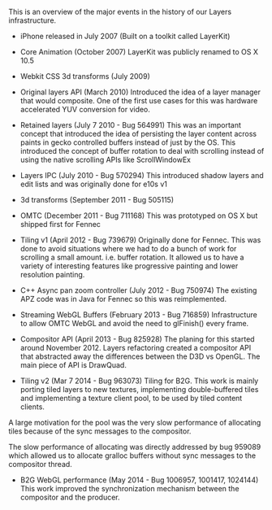 This is an overview of the major events in the history of our Layers infrastructure.

- iPhone released in July 2007 (Built on a toolkit called LayerKit)

- Core Animation (October 2007) LayerKit was publicly renamed to OS X 10.5

- Webkit CSS 3d transforms (July 2009)

- Original layers API (March 2010) Introduced the idea of a layer manager that
  would composite. One of the first use cases for this was hardware accelerated
  YUV conversion for video.

- Retained layers (July 7 2010 - Bug 564991)
This was an important concept that introduced the idea of persisting the layer
content across paints in gecko controlled buffers instead of just by the OS. This introduced
the concept of buffer rotation to deal with scrolling instead of using the
native scrolling APIs like ScrollWindowEx

- Layers IPC (July 2010 - Bug 570294)
This introduced shadow layers and edit lists and was originally done for e10s v1

- 3d transforms (September 2011 - Bug 505115)

- OMTC (December 2011 - Bug 711168)
This was prototyped on OS X but shipped first for Fennec

- Tiling v1 (April 2012 - Bug 739679)
Originally done for Fennec.
This was done to avoid situations where we had to do a bunch of work for
scrolling a small amount. i.e. buffer rotation.  It allowed us to have a
variety of interesting features like progressive painting and lower resolution
painting.

- C++ Async pan zoom controller (July 2012 - Bug 750974)
The existing APZ code was in Java for Fennec so this was reimplemented.

- Streaming WebGL Buffers (February 2013 - Bug 716859)
Infrastructure to allow OMTC WebGL and avoid the need to glFinish() every
frame.

- Compositor API (April 2013 - Bug 825928)
The planing for this started around November 2012.
Layers refactoring created a compositor API that abstracted away the differences between the
D3D vs OpenGL. The main piece of API is DrawQuad.

- Tiling v2 (Mar 7 2014 - Bug 963073)
Tiling for B2G. This work is mainly porting tiled layers to new textures,
implementing double-buffered tiles and implementing a texture client pool, to
be used by tiled content clients.

 A large motivation for the pool was the very slow performance of allocating tiles because
of the sync messages to the compositor.

 The slow performance of allocating was directly addressed by bug 959089 which allowed us
to allocate gralloc buffers without sync messages to the compositor thread.

- B2G WebGL performance (May 2014 - Bug 1006957, 1001417, 1024144)
This work improved the synchronization mechanism between the compositor
and the producer.

